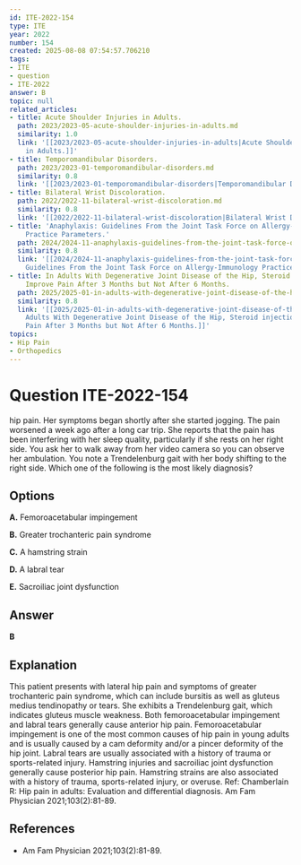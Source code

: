 ```yaml
---
id: ITE-2022-154
type: ITE
year: 2022
number: 154
created: 2025-08-08 07:54:57.706210
tags:
- ITE
- question
- ITE-2022
answer: B
topic: null
related_articles:
- title: Acute Shoulder Injuries in Adults.
  path: 2023/2023-05-acute-shoulder-injuries-in-adults.md
  similarity: 1.0
  link: '[[2023/2023-05-acute-shoulder-injuries-in-adults|Acute Shoulder Injuries
    in Adults.]]'
- title: Temporomandibular Disorders.
  path: 2023/2023-01-temporomandibular-disorders.md
  similarity: 0.8
  link: '[[2023/2023-01-temporomandibular-disorders|Temporomandibular Disorders.]]'
- title: Bilateral Wrist Discoloration.
  path: 2022/2022-11-bilateral-wrist-discoloration.md
  similarity: 0.8
  link: '[[2022/2022-11-bilateral-wrist-discoloration|Bilateral Wrist Discoloration.]]'
- title: 'Anaphylaxis: Guidelines From the Joint Task Force on Allergy-Immunology
    Practice Parameters.'
  path: 2024/2024-11-anaphylaxis-guidelines-from-the-joint-task-force-on-allergy.md
  similarity: 0.8
  link: '[[2024/2024-11-anaphylaxis-guidelines-from-the-joint-task-force-on-allergy|Anaphylaxis:
    Guidelines From the Joint Task Force on Allergy-Immunology Practice Parameters.]]'
- title: In Adults With Degenerative Joint Disease of the Hip, Steroid injections
    Improve Pain After 3 Months but Not After 6 Months.
  path: 2025/2025-01-in-adults-with-degenerative-joint-disease-of-the-hip-steroid.md
  similarity: 0.8
  link: '[[2025/2025-01-in-adults-with-degenerative-joint-disease-of-the-hip-steroid|In
    Adults With Degenerative Joint Disease of the Hip, Steroid injections Improve
    Pain After 3 Months but Not After 6 Months.]]'
topics:
- Hip Pain
- Orthopedics
---
```


# Question ITE-2022-154

hip pain. Her symptoms began shortly after she started jogging. The pain worsened a week ago after a long car trip. She reports that the pain has been interfering with her sleep quality, particularly if she rests on her right side. You ask her to walk away from her video camera so you can observe her ambulation. You note a Trendelenburg gait with her body shifting to the right side. Which one of the following is the most likely diagnosis?

## Options

**A.** Femoroacetabular impingement

**B.** Greater trochanteric pain syndrome

**C.** A hamstring strain

**D.** A labral tear

**E.** Sacroiliac joint dysfunction

## Answer

**B**

## Explanation

This patient presents with lateral hip pain and symptoms of greater trochanteric pain syndrome, which can
include bursitis as well as gluteus medius tendinopathy or tears. She exhibits a Trendelenburg gait, which
indicates gluteus muscle weakness. Both femoroacetabular impingement and labral tears generally cause
anterior hip pain. Femoroacetabular impingement is one of the most common causes of hip pain in young
adults and is usually caused by a cam deformity and/or a pincer deformity of the hip joint. Labral tears
are usually associated with a history of trauma or sports-related injury. Hamstring injuries and sacroiliac
joint dysfunction generally cause posterior hip pain. Hamstring strains are also associated with a history
of trauma, sports-related injury, or overuse.
Ref: Chamberlain R: Hip pain in adults: Evaluation and differential diagnosis. Am Fam Physician  2021;103(2):81-89.

## References

- Am Fam Physician  2021;103(2):81-89.
